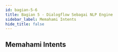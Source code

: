 ```yaml
---
id: bagian-5-6
title: Bagian 5 - Dialogflow Sebagai NLP Engine
sidebar_label: Memahami Intents
hide_title: false
---
```

## Memahami Intents
